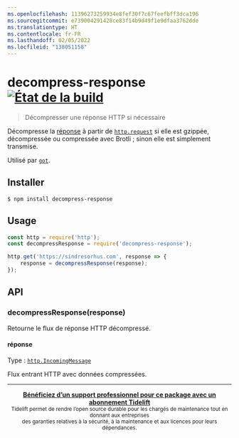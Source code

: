 ```yaml
---
ms.openlocfilehash: 11396273259934e8fef30f7c67feefbff3dca196
ms.sourcegitcommit: e739004291428ce83f14b9d49f1e9dfaa3762dde
ms.translationtype: HT
ms.contentlocale: fr-FR
ms.lasthandoff: 02/05/2022
ms.locfileid: "138051158"
---
```

# <a name="decompress-response-build-statushttpstravis-ciorgsindresorhusdecompress-response"></a>decompress-response [![État de la build](https://travis-ci.org/sindresorhus/decompress-response.svg?branch=master)](https://travis-ci.org/sindresorhus/decompress-response)

> Décompresser une réponse HTTP si nécessaire

Décompresse la [réponse](https://nodejs.org/api/http.html#http_class_http_incomingmessage) à partir de [`http.request`](https://nodejs.org/api/http.html#http_http_request_options_callback) si elle est gzippée, décompressée ou compressée avec Brotli ; sinon elle est simplement transmise.

Utilisé par [`got`](https://github.com/sindresorhus/got).


## <a name="install"></a>Installer

```
$ npm install decompress-response
```


## <a name="usage"></a>Usage

```js
const http = require('http');
const decompressResponse = require('decompress-response');

http.get('https://sindresorhus.com', response => {
    response = decompressResponse(response);
});
```


## <a name="api"></a>API

### <a name="decompressresponseresponse"></a>decompressResponse(response)

Retourne le flux de réponse HTTP décompressé.

#### <a name="response"></a>réponse

Type : [`http.IncomingMessage`](https://nodejs.org/api/http.html#http_class_http_incomingmessage)

Flux entrant HTTP avec données compressées.


---

<div align="center">
    <b>
        <a href="https://tidelift.com/subscription/pkg/npm-unzip-response?utm_source=npm-unzip-response&utm_medium=referral&utm_campaign=readme">Bénéficiez d’un support professionnel pour ce package avec un abonnement Tidelift</a>
    </b>
    <br>
    <sub>Tidelift permet de rendre l’open source durable pour les chargés de maintenance tout en donnant aux entreprises<br>des garanties relatives à la sécurité, à la maintenance et aux licences pour leurs dépendances.
    </sub>
</div>
